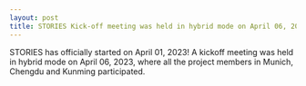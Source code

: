 ```yaml
---
layout: post
title: STORIES Kick-off meeting was held in hybrid mode on April 06, 2023
---
```


STORIES has officially started on April 01, 2023! A kickoff meeting was held in hybrid mode on April 06, 2023, where all the project members in Munich, Chengdu and Kunming participated.  
